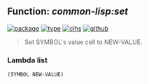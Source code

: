 ## Function: ***common-lisp:set***
[![package](https://img.shields.io/badge/Package-COMMON--LISP-5f9ea0.svg?style=social&colorA=999999)](../) [![type](https://img.shields.io/badge/Type-Function-5f9ea0.svg?style=social&colorA=999999)](../#function) [![clhs](https://img.shields.io/badge/CLHS-SET-5f9ea0.svg?style=social&colorA=999999)](http://www.lispworks.com/documentation/HyperSpec/Body/f_set.htm) [![github](https://img.shields.io/badge/GitHub-View_the_source-5f9ea0.svg?style=social&colorA=999999&logo=github)](https://github.com/sbcl/sbcl/blob/master/src/code/symbol.lisp/) 

> Set SYMBOL's value cell to NEW-VALUE.

### Lambda list
```
(SYMBOL NEW-VALUE)
```
